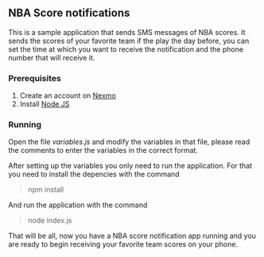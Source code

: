 ## NBA Score notifications

This is a sample application that sends SMS messages of NBA scores. It sends the
scores of your favorite team if the play the day before, you can set the time at
which you want to receive the notification and the phone number that will receive
it.

### Prerequisites
1. Create an account on [Nexmo](https://dashboard.nexmo.com/sign-up)
2. Install [Node JS](https://dashboard.nexmo.com/sign-up)

### Running
Open the file *variables.js* and modify the variables in that file, please read
the comments to enter the variables in the correct format.

After setting up the variables you only need to run the application. For that 
you need to install the depencies with the command
> npm install

And run the application with the command
> node index.js

That will be all, now you have a NBA score notification app running and you are 
ready to begin receiving your favorite team scores on your phone.
